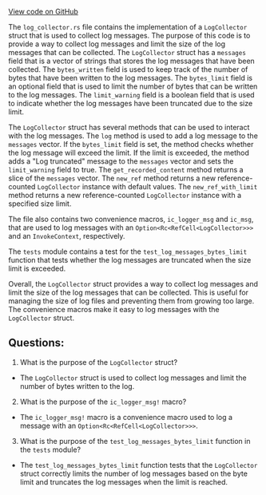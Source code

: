 
[View code on GitHub](https://github.com/solana-labs/solana/blob/master/program-runtime/src/log_collector.rs)

The `log_collector.rs` file contains the implementation of a `LogCollector` struct that is used to collect log messages. The purpose of this code is to provide a way to collect log messages and limit the size of the log messages that can be collected. The `LogCollector` struct has a `messages` field that is a vector of strings that stores the log messages that have been collected. The `bytes_written` field is used to keep track of the number of bytes that have been written to the log messages. The `bytes_limit` field is an optional field that is used to limit the number of bytes that can be written to the log messages. The `limit_warning` field is a boolean field that is used to indicate whether the log messages have been truncated due to the size limit.

The `LogCollector` struct has several methods that can be used to interact with the log messages. The `log` method is used to add a log message to the `messages` vector. If the `bytes_limit` field is set, the method checks whether the log message will exceed the limit. If the limit is exceeded, the method adds a "Log truncated" message to the `messages` vector and sets the `limit_warning` field to true. The `get_recorded_content` method returns a slice of the `messages` vector. The `new_ref` method returns a new reference-counted `LogCollector` instance with default values. The `new_ref_with_limit` method returns a new reference-counted `LogCollector` instance with a specified size limit.

The file also contains two convenience macros, `ic_logger_msg` and `ic_msg`, that are used to log messages with an `Option<Rc<RefCell<LogCollector>>>` and an `InvokeContext`, respectively.

The `tests` module contains a test for the `test_log_messages_bytes_limit` function that tests whether the log messages are truncated when the size limit is exceeded.

Overall, the `LogCollector` struct provides a way to collect log messages and limit the size of the log messages that can be collected. This is useful for managing the size of log files and preventing them from growing too large. The convenience macros make it easy to log messages with the `LogCollector` struct.
## Questions: 
 1. What is the purpose of the `LogCollector` struct?
- The `LogCollector` struct is used to collect log messages and limit the number of bytes written to the log.

2. What is the purpose of the `ic_logger_msg!` macro?
- The `ic_logger_msg!` macro is a convenience macro used to log a message with an `Option<Rc<RefCell<LogCollector>>>`.

3. What is the purpose of the `test_log_messages_bytes_limit` function in the `tests` module?
- The `test_log_messages_bytes_limit` function tests that the `LogCollector` struct correctly limits the number of log messages based on the byte limit and truncates the log messages when the limit is reached.